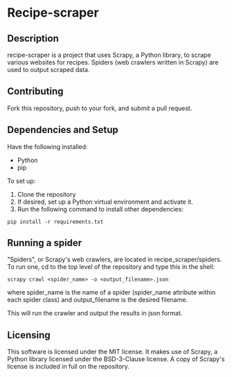 # Recipe-scraper

## Description
recipe-scraper is a project that uses Scrapy, a Python library, to scrape
various websites for recipes. Spiders (web crawlers written in Scrapy) are used
to output scraped data.

## Contributing
Fork this repository, push to your fork, and submit a pull request.

## Dependencies and Setup
Have the following installed:
- Python
- pip

To set up:

1. Clone the repository
2. If desired, set up a Python virtual environment and activate it.
3. Run the following command to install other dependencies:
```
pip install -r requirements.txt
```

## Running a spider
"Spiders", or Scrapy's web crawlers, are located in recipe_scraper/spiders. To
run one, cd to the top level of the repository and type this in the shell:
```
scrapy crawl <spider_name> -o <output_filename>.json
```

where spider_name is the name of a spider (spider_name attribute within each
spider class) and output_filename is the desired filename.

This will run the crawler and output the results in json format.

## Licensing
This software is licensed under the MIT license. It makes use of Scrapy, a
Python library licensed under the BSD-3-Clause license. A copy of Scrapy's
license is included in full on the repository.
